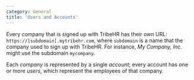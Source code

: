 ```yaml
---
category: General
title: 'Users and Accounts'
---
```


Every company that is signed up with TribeHR has their own URL: `https://[subdomain].mytribehr.com`, where
`subdomain` is a name that the company used to sign up with TribeHR. For instance, *My Company, Inc.* might
use the subdomain `mycompany`. 

Each *company* is represented by a single *account*; every account has one or more *users*, which represent
the employees of that company.
